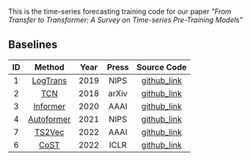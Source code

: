 This is the time-series forecasting training code for our paper *"From Transfer to Transformer: A Survey on
Time-series Pre-Training Models"*

## Baselines

|  ID  |                            Method                            | Year |   Press   |                         Source Code                          |
| :--: | :----------------------------------------------------------: | :--: | :-------: | :----------------------------------------------------------: |
|  1   |  [LogTrans](https://proceedings.neurips.cc/paper/2019/file/6775a0635c302542da2c32aa19d86be0-Paper.pdf)  | 2019 |    NIPS    |     [github_link](https://github.com/mlpotter/Transformer_Time_Series)      |
|  2   | [TCN](https://arxiv.org/abs/1803.01271)  | 2018 |    arXiv    |     [github_link](https://github.com/locuslab/TCN)      |
|  3   | [Informer](https://ojs.aaai.org/index.php/AAAI/article/view/17325/17132) | 2020 | AAAI | [github_link](https://github.com/zhouhaoyi/Informer2020) |
|  4   | [Autoformer](https://proceedings.neurips.cc/paper/2021/hash/bcc0d400288793e8bdcd7c19a8ac0c2b-Abstract.html)  | 2021 |    NIPS    |     [github_link](https://github.com/thuml/autoformer)      |
|  7   | [TS2Vec](https://www.aaai.org/AAAI22Papers/AAAI-8809.YueZ.pdf) | 2022 |   AAAI    |      [github_link](https://github.com/yuezhihan/ts2vec)      |
|  6   |            [CoST](https://openreview.net/forum?id=PilZY3omXV2)            | 2022 |   ICLR    | [github_link](https://github.com/salesforce/CoST) |

